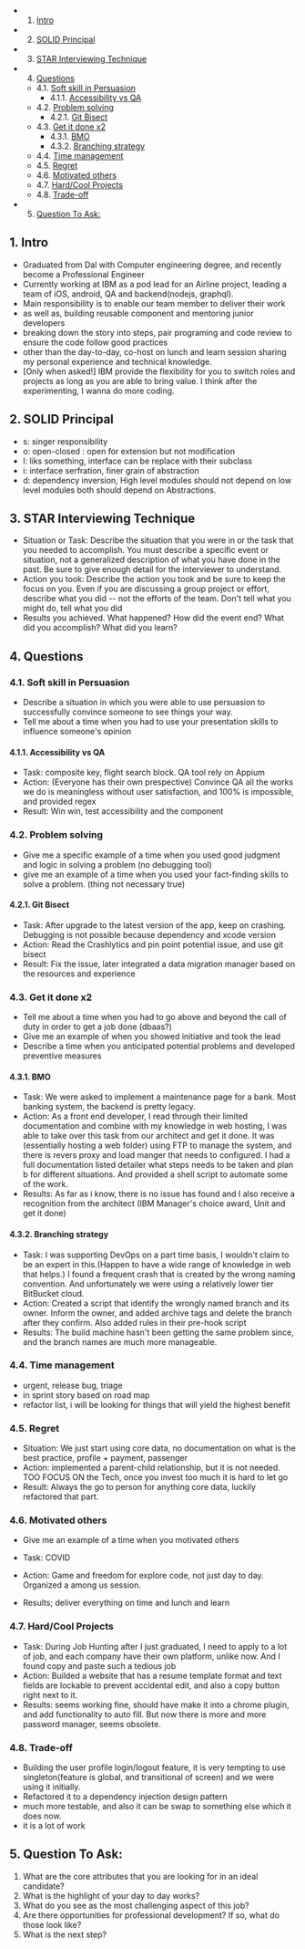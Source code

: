 <!-- vscode-markdown-toc -->
* 1. [Intro](#Intro)
* 2. [SOLID Principal](#SOLIDPrincipal)
* 3. [STAR Interviewing Technique](#STARInterviewingTechnique)
* 4. [Questions](#Questions)
	* 4.1. [Soft skill in Persuasion](#SoftskillinPersuasion)
		* 4.1.1. [Accessibility vs QA](#AccessibilityvsQA)
	* 4.2. [Problem solving](#Problemsolving)
		* 4.2.1. [Git Bisect](#GitBisect)
	* 4.3. [Get it done x2](#Getitdonex2)
		* 4.3.1. [BMO](#BMO)
		* 4.3.2. [Branching strategy](#Branchingstrategy)
	* 4.4. [Time management](#Timemanagement)
	* 4.5. [Regret](#Regret)
	* 4.6. [Motivated others](#Motivatedothers)
	* 4.7. [Hard/Cool Projects](#HardCoolProjects)
	* 4.8. [Trade-off](#Trade-off)
* 5. [Question To Ask:](#QuestionToAsk:)

<!-- vscode-markdown-toc-config
	numbering=true
	autoSave=true
	/vscode-markdown-toc-config -->
<!-- /vscode-markdown-toc -->

##  1. <a name='Intro'></a>Intro

- Graduated from Dal with Computer engineering degree, and recently become a Professional Engineer
- Currently working at IBM as a pod lead for an Airline project, leading a team of iOS, android, QA and backend(nodejs, graphql).
- Main responsibility is to enable our team member to deliver their work
- as well as, building reusable component and mentoring junior developers
- breaking down the story into steps, pair programing and code review to ensure the code follow good practices 
- other than the day-to-day, co-host on lunch and learn session sharing my personal experience and technical knowledge.
- [Only when asked!] IBM provide the flexibility for you to switch roles and projects as long as you are able to bring value. I think after the experimenting, I wanna do more coding.

##  2. <a name='SOLIDPrincipal'></a>SOLID Principal

- s: singer responsibility
- o: open-closed : open for extension but not modification
- l: liks something, interface can be replace with their subclass
- i: interface serfration,  finer grain of abstraction
- d: dependency inversion, High level modules should not depend on low level modules both should depend on Abstractions.

##  3. <a name='STARInterviewingTechnique'></a>STAR Interviewing Technique

- Situation or Task: Describe the situation that you were in or the task that you needed to accomplish. You must describe a specific event or situation, not a generalized description of what you have done in the past. Be sure to give enough detail for the interviewer to understand.
- Action you took: Describe the action you took and be sure to keep the focus on you. Even if you are discussing a group project or effort, describe what you did -- not the efforts of the team. Don't tell what you might do, tell what you did
- Results you achieved. What happened? How did the event end? What did you accomplish? What did you learn? 

##  4. <a name='Questions'></a>Questions

###  4.1. <a name='SoftskillinPersuasion'></a>Soft skill in Persuasion

- Describe a situation in which you were able to use persuasion to successfully convince someone to see things your way.
- Tell me about a time when you had to use your presentation skills to influence someone's opinion

####  4.1.1. <a name='AccessibilityvsQA'></a>Accessibility vs QA

- Task: composite key, flight search block. QA tool rely on Appium
- Action: (Everyone has their own prespective) Convince QA all the works we do is meaningless without user satisfaction, and 100% is impossible, and provided regex
- Result: Win win, test accessibility and the component

###  4.2. <a name='Problemsolving'></a>Problem solving

- Give me a specific example of a time when you used good judgment and logic in solving a problem (no debugging tool)
- give me an example of a time when you used your fact-finding skills to solve a problem. (thing not necessary true)

####  4.2.1. <a name='GitBisect'></a>Git Bisect

- Task: After upgrade to the latest version of the app, keep on crashing. Debugging is not possible because dependency and xcode version
- Action: Read the Crashlytics and pin point potential issue, and use git bisect
- Result: Fix the issue, later integrated a data migration manager based on the resources and experience

###  4.3. <a name='Getitdonex2'></a>Get it done x2

- Tell me about a time when you had to go above and beyond the call of duty in order to get a job done (dbaas?)
- Give me an example of when you showed initiative and took the lead
- Describe a time when you anticipated potential problems and developed preventive measures

####  4.3.1. <a name='BMO'></a>BMO

- Task: We were asked to implement a maintenance page for a bank. Most banking system, the backend is pretty legacy. 
- Action: As a front end developer, I read through their limited documentation and combine with my knowledge in web hosting, I was able to take over this task from our architect and get it done. It was (essentially hosting a web folder) using FTP to manage the system, and there is revers proxy and load manger that needs to configured. I had a full documentation listed detailer what steps needs to be taken and plan b for different situations. And provided a shell script to automate some of the work. 
- Results: As far as i know, there is no issue has found and I also receive a recognition from the architect (IBM Manager's choice award, Unit and get it done)

####  4.3.2. <a name='Branchingstrategy'></a>Branching strategy

- Task: I was supporting DevOps on a part time basis, I wouldn't claim to be an expert in this.(Happen to have a wide range of knowledge in web that helps.) I found a frequent crash that is created by the wrong naming convention. And unfortunately we were using a relatively lower tier BitBucket cloud.
- Action: Created a script that identify the wrongly named branch and its owner. Inform the owner, and added archive tags and delete the branch after they confirm. Also added rules in their pre-hook script
- Results: The build machine hasn't been getting the same problem since, and the branch names are much more manageable.

###  4.4. <a name='Timemanagement'></a>Time management

- urgent, release bug, triage
- in sprint story based on road map
- refactor list, i will be looking for things that will yield the highest benefit

###  4.5. <a name='Regret'></a>Regret

- Situation: We just start using core data, no documentation on what is the best practice, profile + payment, passenger
- Action: implemented a parent-child relationship, but it is not needed. TOO FOCUS ON the Tech, once you invest too much it is hard to let go
- Result: Always the go to person for anything core data, luckily refactored that part.

###  4.6. <a name='Motivatedothers'></a>Motivated others

- Give me an example of a time when you motivated others

- Task: COVID
- Action: Game and freedom for explore code, not just day to day. Organized a among us session.
- Results; deliver everything on time and lunch and learn

###  4.7. <a name='HardCoolProjects'></a>Hard/Cool Projects

- Task: During Job Hunting after I just graduated, I need to apply to a lot of job, and each company have their own platform, unlike now. And I found copy and paste such a tedious job
- Action: Builded a website that has a resume template format and text fields are lockable to prevent accidental edit, and also a copy button right next to it.
- Results: seems working fine, should have make it into a chrome plugin, and add functionality to auto fill. But now there is more and more password manager, seems obsolete.

###  4.8. <a name='Trade-off'></a>Trade-off

- Building the user profile login/logout feature, it is very tempting to use singleton(feature is global, and transitional of screen) and we were using it initially.
- Refactored it to a dependency injection design pattern
- much more testable, and also it can be swap to something else which it does now.
- it is a lot of work 

##  5. <a name='QuestionToAsk:'></a>Question To Ask:

1. What are the core attributes that you are looking for in an ideal candidate?
2. What is the highlight of your day to day works?
3. What do you see as the most challenging aspect of this job?
4. Are there opportunities for professional development?  If so, what do those look like?
5. What is the next step?
